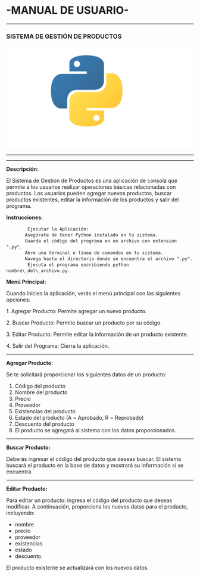 # **-MANUAL DE USUARIO-**

------------

### SISTEMA DE GESTIÓN DE PRODUCTOS
![](https://github.com/Yovanygt/imagenes/blob/main/logo.jpg?raw=true)

------------

------------



**Descripción:**

El Sistema de Gestión de Productos es una aplicación de consola que permite a los usuarios realizar operaciones básicas relacionadas con productos. Los usuarios pueden agregar nuevos productos, buscar productos existentes, editar la información de los productos y salir del programa.

**Instrucciones:**

			Ejecutar la Aplicación:
 		   Asegúrate de tener Python instalado en tu sistema.
 		   Guarda el código del programa en un archivo con extensión ".py".
 		   Abre una terminal o línea de comandos en tu sistema.
 		   Navega hasta el directorio donde se encuentra el archivo ".py".
			Ejecuta el programa escribiendo python nombre\_del\_archivo.py.


**Menú Principal:**

Cuando inicies la aplicación, verás el menú principal con las siguientes opciones:

1\. Agregar Producto: Permite agregar un nuevo producto.

2\. Buscar Producto: Permite buscar un producto por su código.

3\. Editar Producto: Permite editar la información de un producto existente.

4\. Salir del Programa: Cierra la aplicación.

------------

**Agregar Producto:**

Se te solicitará proporcionar los siguientes datos de un producto:

1. Código del producto
2. Nombre del producto
3. Precio
4. Proveedor
5. Existencias del producto
6. Estado del producto (A = Aprobado, R = Reprobado)
7. Descuento del producto
8. El producto se agregará al sistema con los datos proporcionados.


------------

**Buscar Producto:**

Deberás ingresar el código del producto que deseas buscar.
El sistema buscará el producto en la base de datos y mostrará su información si se encuentra.

------------

**Editar Producto:**

Para editar un producto: 
ingresa el código del producto que deseas modificar.
A continuación, proporciona los nuevos datos para el producto, incluyendo:

- nombre
-  precio
-  proveedor
-  existencias
-  estado
-  descuento.

El producto existente se actualizará con los nuevos datos.





